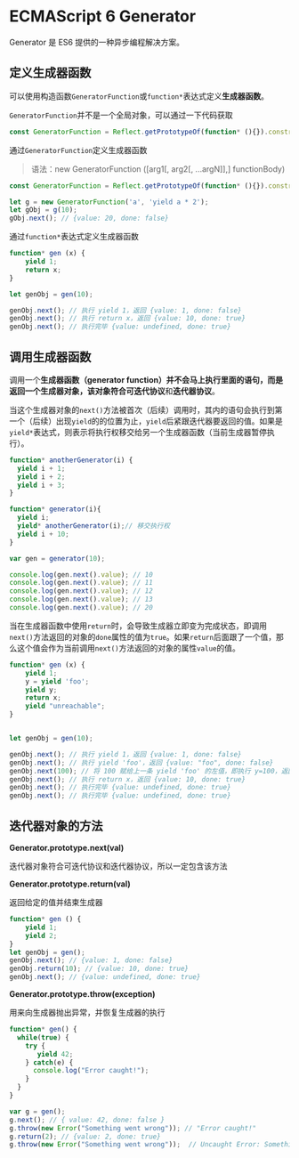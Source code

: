 # ECMAScript 6 Generator

Generator 是 ES6 提供的一种异步编程解决方案。

## 定义生成器函数

可以使用构造函数`GeneratorFunction`或`function*`表达式定义**生成器函数**。

`GeneratorFunction`并不是一个全局对象，可以通过一下代码获取

```js
const GeneratorFunction = Reflect.getPrototypeOf(function* (){}).constructor;
```

通过`GeneratorFunction`定义生成器函数

> 语法：new GeneratorFunction \(\[arg1\[, arg2\[, ...argN\]\],\] functionBody\)

```js
const GeneratorFunction = Reflect.getPrototypeOf(function* (){}).constructor;

let g = new GeneratorFunction('a', 'yield a * 2');
let gObj = g(10);
gObj.next(); // {value: 20, done: false}
```

通过`function*`表达式定义生成器函数

```js
function* gen (x) {
    yield 1;
    return x;
}

let genObj = gen(10);

genObj.next(); // 执行 yield 1，返回 {value: 1, done: false}
genObj.next(); // 执行 return x，返回 {value: 10, done: true}
genObj.next(); // 执行完毕 {value: undefined, done: true}
```

## 调用生成器函数

调用一个**生成器函数（generator function）**并不会马上执行里面的语句，而是返回一个**生成器对象，**该对象符合**可迭代协议**和**迭代器协议**。

当这个生成器对象的`next()`方法被首次（后续）调用时，其内的语句会执行到第一个（后续）出现`yield`的的位置为止，`yield`后紧跟迭代器要返回的值。如果是`yield*`表达式，则表示将执行权移交给另一个生成器函数（当前生成器暂停执行）。

```js
function* anotherGenerator(i) {
  yield i + 1;
  yield i + 2;
  yield i + 3;
}

function* generator(i){
  yield i;
  yield* anotherGenerator(i);// 移交执行权
  yield i + 10;
}

var gen = generator(10);

console.log(gen.next().value); // 10
console.log(gen.next().value); // 11
console.log(gen.next().value); // 12
console.log(gen.next().value); // 13
console.log(gen.next().value); // 20
```

当在生成器函数中使用`return`时，会导致生成器立即变为完成状态，即调用`next()`方法返回的对象的`done`属性的值为`true`。如果`return`后面跟了一个值，那么这个值会作为当前调用`next()`方法返回的对象的属性`value`的值。

```js
function* gen (x) {
    yield 1;
    y = yield 'foo';
    yield y;
    return x;
    yield "unreachable";
}


let genObj = gen(10);

genObj.next(); // 执行 yield 1，返回 {value: 1, done: false}
genObj.next(); // 执行 yield 'foo'，返回 {value: "foo", done: false}
genObj.next(100); // 将 100 赋给上一条 yield 'foo' 的左值，即执行 y=100，返回 {value: 100, done: false}
genObj.next(); // 执行 return x，返回 {value: 10, done: true}
genObj.next(); // 执行完毕 {value: undefined, done: true}
genObj.next(); // 执行完毕 {value: undefined, done: true}
```

## 迭代器对象的方法

**Generator.prototype.next\(val\)**

迭代器对象符合可迭代协议和迭代器协议，所以一定包含该方法

**Generator.prototype.return\(val\)**

返回给定的值并结束生成器

```js
function* gen () {
    yield 1;
    yield 2;
}
let genObj = gen();
genObj.next(); // {value: 1, done: false}
genObj.return(10); // {value: 10, done: true}
genObj.next(); // {value: undefined, done: true}
```

**Generator.prototype.throw\(exception\)**

用来向生成器抛出异常，并恢复生成器的执行

```js
function* gen() {
  while(true) {
    try {
       yield 42;
    } catch(e) {
      console.log("Error caught!");
    }
  }
}

var g = gen();
g.next(); // { value: 42, done: false }
g.throw(new Error("Something went wrong")); // "Error caught!"
g.return(2); // {value: 2, done: true}
g.throw(new Error("Something went wrong"));  // Uncaught Error: Something went wrong
```



